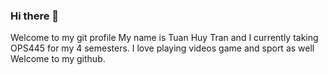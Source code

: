 ### Hi there 👋


<!--**thtran17/thtran17** is a ✨ _special_ ✨ repository because its `README.md` (this file) appears on your GitHub profile.--!>

Welcome to my git profile

My name is Tuan Huy Tran and I currently taking OPS445 for my 4 semesters. I love playing videos game and sport as well
Welcome to my github.

